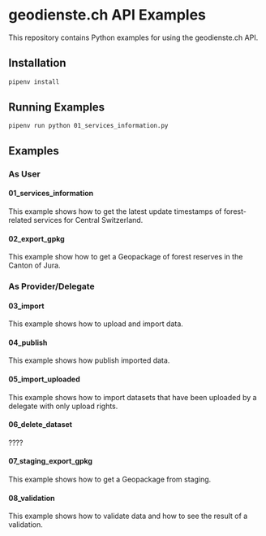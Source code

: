 # geodienste.ch API Examples

This repository contains Python examples for using the geodienste.ch API.

## Installation

```bash
pipenv install
```

## Running Examples

```
pipenv run python 01_services_information.py
```

## Examples

### As User

#### 01_services_information

This example shows how to get the latest update timestamps of forest-related services for Central Switzerland.

#### 02_export_gpkg

This example show how to get a Geopackage of forest reserves in the Canton of Jura.

### As Provider/Delegate

#### 03_import

This example shows how to upload and import data.

#### 04_publish

This example shows how publish imported data.

#### 05_import_uploaded

This example shows how to import datasets that have been uploaded by a delegate with only upload rights.

#### 06_delete_dataset

????

#### 07_staging_export_gpkg

This example shows how to get a Geopackage from staging.

#### 08_validation

This example shows how to validate data and how to see the result of a validation.
